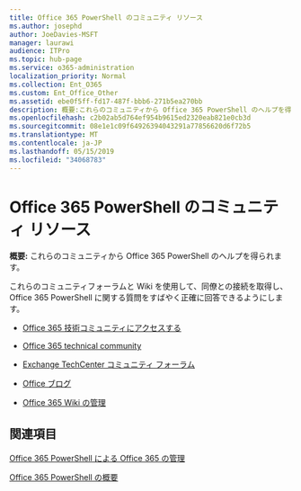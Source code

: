 ```yaml
---
title: Office 365 PowerShell のコミュニティ リソース
ms.author: josephd
author: JoeDavies-MSFT
manager: laurawi
audience: ITPro
ms.topic: hub-page
ms.service: o365-administration
localization_priority: Normal
ms.collection: Ent_O365
ms.custom: Ent_Office_Other
ms.assetid: ebe0f5ff-fd17-487f-bbb6-271b5ea270bb
description: 概要:これらのコミュニティから Office 365 PowerShell のヘルプを得られます。
ms.openlocfilehash: c2b02ab5d764ef954b9615ed2320eab821e0cb3d
ms.sourcegitcommit: 08e1e1c09f64926394043291a77856620d6f72b5
ms.translationtype: MT
ms.contentlocale: ja-JP
ms.lasthandoff: 05/15/2019
ms.locfileid: "34068783"
---
```

# <a name="office-365-powershell-community-resources"></a>Office 365 PowerShell のコミュニティ リソース

 **概要:** これらのコミュニティから Office 365 PowerShell のヘルプを得られます。
  
これらのコミュニティフォーラムと Wiki を使用して、同僚との接続を取得し、Office 365 PowerShell に関する質問をすばやく正確に回答できるようにします。 
  
- [Office 365 技術コミュニティにアクセスする](https://techcommunity.microsoft.com/t5/Office-365/ct-p/Office365)
    
- [Office 365 technical community](https://techcommunity.microsoft.com/t5/Office-365/ct-p/Office365)
    
- [Exchange TechCenter コミュニティ フォーラム](https://social.technet.microsoft.com/Forums/exchange/en-US/home?forum=exchangesvrgeneral)
    
- [Office ブログ](https://blogs.office.com/)
    
- [Office 365 Wiki の管理](https://community.office365.com/en-us/w/manage/default.aspx)
    
## <a name="see-also"></a>関連項目

#### 

[Office 365 PowerShell による Office 365 の管理](manage-office-365-with-office-365-powershell.md)
  
[Office 365 PowerShell の概要](getting-started-with-office-365-powershell.md)


